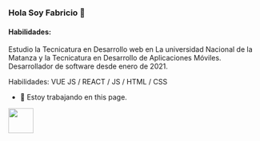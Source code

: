 ### Hola Soy Fabricio 👋
#### Habilidades:


Estudio la Tecnicatura en Desarrollo web en La universidad Nacional de la Matanza y la Tecnicatura en Desarrollo de Aplicaciones Móviles.
Desarrollador de software desde enero de 2021.


Habilidades: VUE JS / REACT / JS / HTML / CSS

- 🔭 Estoy trabajando en this page. 


[<img src="https://camo.githubusercontent.com/603c4b5be183feb62c872b2507be983d63148742c5746554777656b5d8d4df4e/68747470733a2f2f63646e2e6a7364656c6976722e6e65742f67682f64657669636f6e732f64657669636f6e2f69636f6e732f6c696e6b6564696e2f6c696e6b6564696e2d6f726967696e616c2e737667" width="50" data-canonical-src="https://cdn.jsdelivr.net/gh/devicons/devicon/icons/linkedin/linkedin-original.svg" style="max-width: 100%;">](https://www.linkedin.com/in/fabricioyucra/)  





